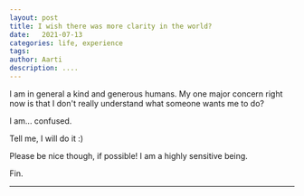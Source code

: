 ```yaml
---
layout: post
title: I wish there was more clarity in the world?
date:   2021-07-13
categories: life, experience
tags: 
author: Aarti
description: ....
---
```


<!--more-->

I am in general a kind and generous humans. 
My one major concern right now is that I 
don't really understand what someone wants 
me to do?

I am... confused.

Tell me, I will do it :)

Please be nice though, if possible!
I am a highly sensitive being. 

Fin. 

---









